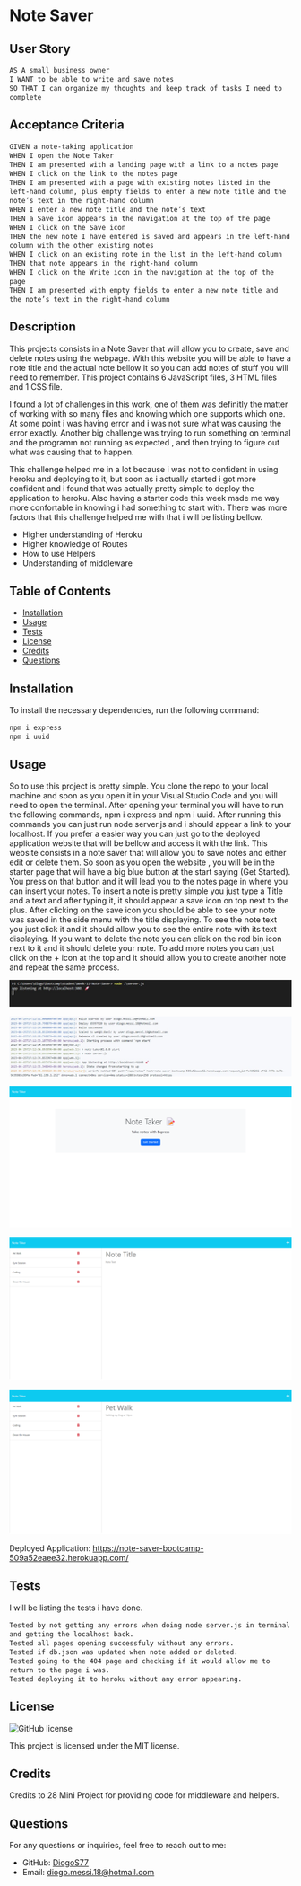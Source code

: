 # Note Saver

## User Story

```
AS A small business owner
I WANT to be able to write and save notes
SO THAT I can organize my thoughts and keep track of tasks I need to complete
```


## Acceptance Criteria

```
GIVEN a note-taking application
WHEN I open the Note Taker
THEN I am presented with a landing page with a link to a notes page
WHEN I click on the link to the notes page
THEN I am presented with a page with existing notes listed in the left-hand column, plus empty fields to enter a new note title and the note’s text in the right-hand column
WHEN I enter a new note title and the note’s text
THEN a Save icon appears in the navigation at the top of the page
WHEN I click on the Save icon
THEN the new note I have entered is saved and appears in the left-hand column with the other existing notes
WHEN I click on an existing note in the list in the left-hand column
THEN that note appears in the right-hand column
WHEN I click on the Write icon in the navigation at the top of the page
THEN I am presented with empty fields to enter a new note title and the note’s text in the right-hand column
```

## Description

This projects consists in a Note Saver that will allow you to create, save and delete notes using the webpage. With this website you will be able to have a note title and the actual note bellow it so you can add notes of stuff you will need to remember. This project contains 6 JavaScript files, 3 HTML files and 1 CSS file.

I found a lot of challenges in this work, one of them was definitly the matter of working with so many files and knowing which one supports which one. At some point i was having error and i was not sure what was causing the error exactly. Another big challenge was trying to run something on terminal and the programm not running as expected , and then trying to figure out what was causing that to happen.

This challenge helped me in a lot because i was not to confident in using heroku and deploying to it, but soon as i actually started i got more confident and i found that was actually pretty simple to deploy the application to heroku. Also having a starter code this week made me way more confortable in knowing i had something to start with. There was more factors that this challenge helped me with that i will be listing bellow.

* Higher understanding of Heroku
* Higher knowledge of Routes
* How to use Helpers
* Understanding of middleware

## Table of Contents

- [Installation](#installation)
- [Usage](#usage)
- [Tests](#tests)
- [License](#license)
- [Credits](#credits)
- [Questions](#questions)

## Installation

To install the necessary dependencies, run the following command:
```
npm i express
npm i uuid
```

## Usage

So to use this project is pretty simple. You clone the repo to your local machine and soon as you open it in your Visual Studio Code and you will need to open the terminal. After opening your terminal you will have to run the following commands, npm i express and npm i uuid. After running this commands you can just run node server.js and i should appear a link to your localhost. If you prefer a easier way you can just go to the deployed application website that will be bellow and access it with the link. This website consists in a note saver that will allow you to save notes and either edit or delete them. So soon as you open the website , you will be in the starter page that will have a big blue button at the start saying (Get Started). You press on that button and it will lead you to the notes page in where you can insert your notes. To insert a note is pretty simple you just type a Title and a text and after typing it, it should appear a save icon on top next to the plus. After clicking on the save icon you should be able to see your note was saved in the side menu with the title displaying. To see the note text you just click it and it should allow you to see the entire note with its text displaying. If you want to delete the note you can click on the red bin icon next to it and it should delete your note. To add more notes you can just click on the + icon at the top and it should allow you to create another note and repeat the same process.  

![Terminal](./images/terminal.jpg)

![Heroku Terminal](./images/heroku.jpg)

![Starter Page](./images/welcome.png)

![New Note](./images/new-note.png)

![Opening a Current Note](./images/open-note.png)

Deployed Application: https://note-saver-bootcamp-509a52eaee32.herokuapp.com/ 

## Tests

I will be listing the tests i have done.
```
Tested by not getting any errors when doing node server.js in terminal and getting the localhost back.
Tested all pages opening successfuly without any errors.
Tested if db.json was updated when note added or deleted.
Tested going to the 404 page and checking if it would allow me to return to the page i was.
Tested deploying it to heroku without any error appearing.

```

## License

![GitHub license](https://img.shields.io/badge/license-MIT-blue.svg)

This project is licensed under the MIT license.

## Credits

Credits to 28 Mini Project for providing code for middleware and helpers.

## Questions

For any questions or inquiries, feel free to reach out to me:
- GitHub: [DiogoS77](https://github.com/DiogoS77)
- Email: diogo.messi.18@hotmail.com
